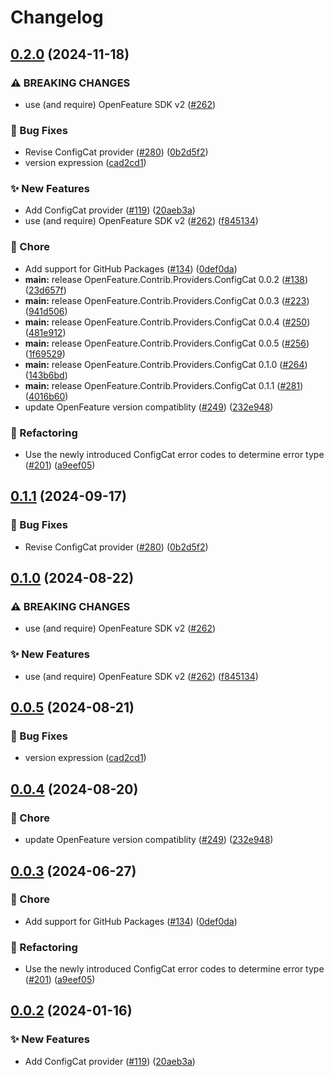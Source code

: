 # Changelog

## [0.2.0](https://github.com/ericpattison/dotnet-sdk-contrib/compare/OpenFeature.Contrib.Providers.ConfigCat-v0.1.1...OpenFeature.Contrib.Providers.ConfigCat-v0.2.0) (2024-11-18)


### ⚠ BREAKING CHANGES

* use (and require) OpenFeature SDK v2 ([#262](https://github.com/ericpattison/dotnet-sdk-contrib/issues/262))

### 🐛 Bug Fixes

* Revise ConfigCat provider ([#280](https://github.com/ericpattison/dotnet-sdk-contrib/issues/280)) ([0b2d5f2](https://github.com/ericpattison/dotnet-sdk-contrib/commit/0b2d5f29490ad16ee5efde55d31354e0322c6f86))
* version expression ([cad2cd1](https://github.com/ericpattison/dotnet-sdk-contrib/commit/cad2cd166d0c25753b37189f044c3a585cda0fad))


### ✨ New Features

* Add ConfigCat provider ([#119](https://github.com/ericpattison/dotnet-sdk-contrib/issues/119)) ([20aeb3a](https://github.com/ericpattison/dotnet-sdk-contrib/commit/20aeb3a471227571fdc47a46a6292e0b59c9b3a5))
* use (and require) OpenFeature SDK v2 ([#262](https://github.com/ericpattison/dotnet-sdk-contrib/issues/262)) ([f845134](https://github.com/ericpattison/dotnet-sdk-contrib/commit/f84513438586457087ac47fd40629912f2ec473a))


### 🧹 Chore

* Add support for GitHub Packages ([#134](https://github.com/ericpattison/dotnet-sdk-contrib/issues/134)) ([0def0da](https://github.com/ericpattison/dotnet-sdk-contrib/commit/0def0da173e2f327b7381eba043b6e99ae8f26fe))
* **main:** release OpenFeature.Contrib.Providers.ConfigCat 0.0.2 ([#138](https://github.com/ericpattison/dotnet-sdk-contrib/issues/138)) ([23d657f](https://github.com/ericpattison/dotnet-sdk-contrib/commit/23d657fccc2613e000fb731f26b5b1620b014bde))
* **main:** release OpenFeature.Contrib.Providers.ConfigCat 0.0.3 ([#223](https://github.com/ericpattison/dotnet-sdk-contrib/issues/223)) ([941d506](https://github.com/ericpattison/dotnet-sdk-contrib/commit/941d506e7dfa1ebdcb3bee8b0609fe4a7540152c))
* **main:** release OpenFeature.Contrib.Providers.ConfigCat 0.0.4 ([#250](https://github.com/ericpattison/dotnet-sdk-contrib/issues/250)) ([481e912](https://github.com/ericpattison/dotnet-sdk-contrib/commit/481e912a7a5e34d0aa8d4cee1ef55f5a288d915f))
* **main:** release OpenFeature.Contrib.Providers.ConfigCat 0.0.5 ([#256](https://github.com/ericpattison/dotnet-sdk-contrib/issues/256)) ([1f69529](https://github.com/ericpattison/dotnet-sdk-contrib/commit/1f69529da7e94b4d33c14d09e94cca65033a3329))
* **main:** release OpenFeature.Contrib.Providers.ConfigCat 0.1.0 ([#264](https://github.com/ericpattison/dotnet-sdk-contrib/issues/264)) ([143b6bd](https://github.com/ericpattison/dotnet-sdk-contrib/commit/143b6bdb4ab7ce34c578bce050608ceaa074b3c6))
* **main:** release OpenFeature.Contrib.Providers.ConfigCat 0.1.1 ([#281](https://github.com/ericpattison/dotnet-sdk-contrib/issues/281)) ([4016b60](https://github.com/ericpattison/dotnet-sdk-contrib/commit/4016b60871e5cd7595ac8a0faea317522c37e2e8))
* update OpenFeature version compatiblity ([#249](https://github.com/ericpattison/dotnet-sdk-contrib/issues/249)) ([232e948](https://github.com/ericpattison/dotnet-sdk-contrib/commit/232e948a0916ca10612f85343e2eecebca107090))


### 🔄 Refactoring

* Use the newly introduced ConfigCat error codes to determine error type ([#201](https://github.com/ericpattison/dotnet-sdk-contrib/issues/201)) ([a9eef05](https://github.com/ericpattison/dotnet-sdk-contrib/commit/a9eef0559d2eb2ab53249c585ddae5ad74c98328))

## [0.1.1](https://github.com/open-feature/dotnet-sdk-contrib/compare/OpenFeature.Contrib.Providers.ConfigCat-v0.1.0...OpenFeature.Contrib.Providers.ConfigCat-v0.1.1) (2024-09-17)


### 🐛 Bug Fixes

* Revise ConfigCat provider ([#280](https://github.com/open-feature/dotnet-sdk-contrib/issues/280)) ([0b2d5f2](https://github.com/open-feature/dotnet-sdk-contrib/commit/0b2d5f29490ad16ee5efde55d31354e0322c6f86))

## [0.1.0](https://github.com/open-feature/dotnet-sdk-contrib/compare/OpenFeature.Contrib.Providers.ConfigCat-v0.0.5...OpenFeature.Contrib.Providers.ConfigCat-v0.1.0) (2024-08-22)


### ⚠ BREAKING CHANGES

* use (and require) OpenFeature SDK v2 ([#262](https://github.com/open-feature/dotnet-sdk-contrib/issues/262))

### ✨ New Features

* use (and require) OpenFeature SDK v2 ([#262](https://github.com/open-feature/dotnet-sdk-contrib/issues/262)) ([f845134](https://github.com/open-feature/dotnet-sdk-contrib/commit/f84513438586457087ac47fd40629912f2ec473a))

## [0.0.5](https://github.com/open-feature/dotnet-sdk-contrib/compare/OpenFeature.Contrib.Providers.ConfigCat-v0.0.4...OpenFeature.Contrib.Providers.ConfigCat-v0.0.5) (2024-08-21)


### 🐛 Bug Fixes

* version expression ([cad2cd1](https://github.com/open-feature/dotnet-sdk-contrib/commit/cad2cd166d0c25753b37189f044c3a585cda0fad))

## [0.0.4](https://github.com/open-feature/dotnet-sdk-contrib/compare/OpenFeature.Contrib.Providers.ConfigCat-v0.0.3...OpenFeature.Contrib.Providers.ConfigCat-v0.0.4) (2024-08-20)


### 🧹 Chore

* update OpenFeature version compatiblity ([#249](https://github.com/open-feature/dotnet-sdk-contrib/issues/249)) ([232e948](https://github.com/open-feature/dotnet-sdk-contrib/commit/232e948a0916ca10612f85343e2eecebca107090))

## [0.0.3](https://github.com/open-feature/dotnet-sdk-contrib/compare/OpenFeature.Contrib.Providers.ConfigCat-v0.0.2...OpenFeature.Contrib.Providers.ConfigCat-v0.0.3) (2024-06-27)


### 🧹 Chore

* Add support for GitHub Packages ([#134](https://github.com/open-feature/dotnet-sdk-contrib/issues/134)) ([0def0da](https://github.com/open-feature/dotnet-sdk-contrib/commit/0def0da173e2f327b7381eba043b6e99ae8f26fe))


### 🔄 Refactoring

* Use the newly introduced ConfigCat error codes to determine error type ([#201](https://github.com/open-feature/dotnet-sdk-contrib/issues/201)) ([a9eef05](https://github.com/open-feature/dotnet-sdk-contrib/commit/a9eef0559d2eb2ab53249c585ddae5ad74c98328))

## [0.0.2](https://github.com/open-feature/dotnet-sdk-contrib/compare/OpenFeature.Contrib.Providers.ConfigCat-v0.0.1...OpenFeature.Contrib.Providers.ConfigCat-v0.0.2) (2024-01-16)


### ✨ New Features

* Add ConfigCat provider ([#119](https://github.com/open-feature/dotnet-sdk-contrib/issues/119)) ([20aeb3a](https://github.com/open-feature/dotnet-sdk-contrib/commit/20aeb3a471227571fdc47a46a6292e0b59c9b3a5))
